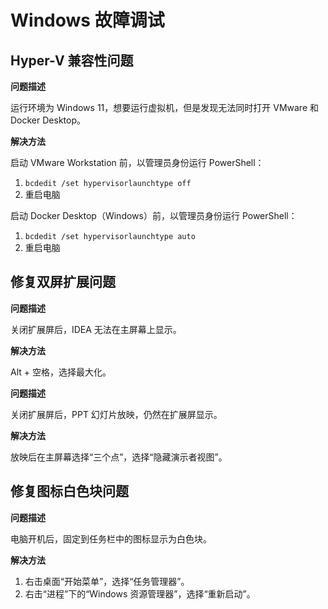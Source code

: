 # Windows 故障调试

## Hyper-V 兼容性问题

**问题描述**

运行环境为 Windows 11，想要运行虚拟机，但是发现无法同时打开 VMware 和 Docker Desktop。

**解决方法**

启动 VMware Workstation 前，以管理员身份运行 PowerShell：

1. `bcdedit /set hypervisorlaunchtype off`
2. 重启电脑

启动 Docker Desktop（Windows）前，以管理员身份运行 PowerShell：

1. `bcdedit /set hypervisorlaunchtype auto`
2. 重启电脑

## 修复双屏扩展问题

**问题描述**

关闭扩展屏后，IDEA 无法在主屏幕上显示。

**解决方法**

Alt + 空格，选择最大化。

**问题描述**

关闭扩展屏后，PPT 幻灯片放映，仍然在扩展屏显示。

**解决方法**

放映后在主屏幕选择“三个点”，选择“隐藏演示者视图”。

## 修复图标白色块问题

**问题描述**

电脑开机后，固定到任务栏中的图标显示为白色块。

**解决方法**

1. 右击桌面“开始菜单”，选择“任务管理器”。
2. 右击“进程”下的“Windows 资源管理器”，选择“重新启动”。
